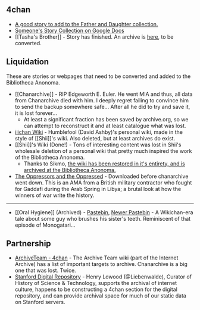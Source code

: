 ## 4chan

* [A good story to add to the Father and Daughter collection.](http://imgur.com/gallery/Tw5mdfx)
* [Someone's Story Collection on Google Docs](https://drive.google.com/folderview?id=0B49M2OVcxxc9dl9pYjBPaVN1YUE&usp=sharing)
* [[Tasha's Brother]] - Story has finished. An archive is [here](https://jumpshare.com/b/Yx5JQp8LQO5TrlegPXMg), to be converted.

## Liquidation

These are stories or webpages that need to be converted and added to the Bibliotheca Anonoma.

* [[Chanarchive]] - RIP Edgeworth E. Euler. He went MIA and thus, all data from Chanarchive died with him. I deeply regret failing to convince him to send the backup somewhere safe... After all he did to try and save it, it is lost forever...
  * At least a significant fraction has been saved by archive.org, so we can attempt to reconstruct it and at least catalogue what was lost.
* [iiichan Wiki](http://web.archive.org/web/*/http://wiki.iiichan.net/*) - Humblefool (David Ashby)'s personal wiki, made in the style of [[Shii]]'s wiki. Also deleted, but at least archives do exist.
* [[Shii]]'s Wiki (Done!) - Tons of interesting content was lost in Shii's wholesale deletion of a personal wiki that pretty much inspired the work of the Bibliotheca Anonoma.
  * Thanks to Sikmo, [the wiki has been restored in it's entirety, and is archived at the Bibliotheca Anonoma.](http://bibanon.github.io/everything-shii-knows/)
* [The Oppressors and the Oppressed](https://drive.google.com/file/d/0B7WYx7u6HJh_NXBrSEoyTHcxcW8/edit?usp=sharing) - Downloaded before chanarchive went down. This is an AMA from a British military contractor who fought for Gaddafi during the Arab Spring in Libya; a brutal look at how the winners of war write the history.

---

* [[Oral Hygiene]] (Archived) - [Pastebin](http://pastebin.com/Gt47E4Nr), [Newer Pastebin](http://pastebin.com/90nWJGPt) - A Wikichan-era tale about some guy who brushes his sister's teeth. Reminiscent of that episode of Monogatari...

## Partnership

* [ArchiveTeam - 4chan](http://www.archiveteam.org/index.php?title=4chan) - The Archive Team wiki (part of the Internet Archive) has a list of important targets to archive. Chanarchive is a big one that was lost. Twice.
* [Stanford Digital Repository](http://purl.stanford.edu/tf565pz4260) - Henry Lowood (@Liebenwalde), Curator of History of Science & Technology, supports the archival of internet culture, happens to be constructing a 4chan section for the digital repository, and can provide archival space for much of our static data on Stanford servers.